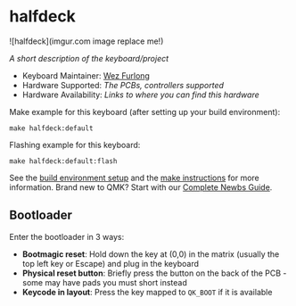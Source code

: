 # halfdeck

![halfdeck](imgur.com image replace me!)

*A short description of the keyboard/project*

* Keyboard Maintainer: [Wez Furlong](https://github.com/wez)
* Hardware Supported: *The PCBs, controllers supported*
* Hardware Availability: *Links to where you can find this hardware*

Make example for this keyboard (after setting up your build environment):

    make halfdeck:default

Flashing example for this keyboard:

    make halfdeck:default:flash

See the [build environment setup](https://docs.qmk.fm/#/getting_started_build_tools) and the [make instructions](https://docs.qmk.fm/#/getting_started_make_guide) for more information. Brand new to QMK? Start with our [Complete Newbs Guide](https://docs.qmk.fm/#/newbs).

## Bootloader

Enter the bootloader in 3 ways:

* **Bootmagic reset**: Hold down the key at (0,0) in the matrix (usually the top left key or Escape) and plug in the keyboard
* **Physical reset button**: Briefly press the button on the back of the PCB - some may have pads you must short instead
* **Keycode in layout**: Press the key mapped to `QK_BOOT` if it is available
